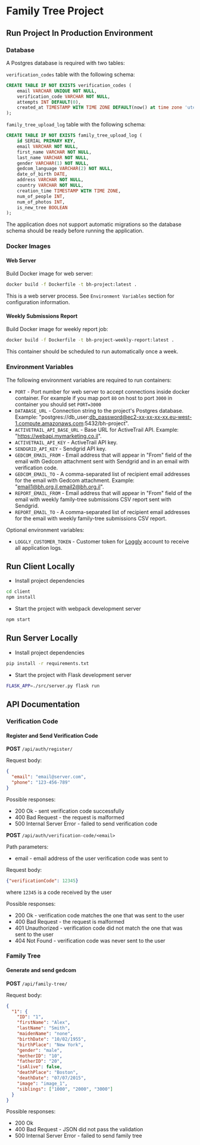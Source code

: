 # Family Tree Project

## Run Project In Production Environment

### Database

A Postgres database is required with two tables:

`verification_codes` table with the following schema:

```sql
CREATE TABLE IF NOT EXISTS verification_codes (
    email VARCHAR UNIQUE NOT NULL,
    verification_code VARCHAR NOT NULL,
    attempts INT DEFAULT(0),
    created_at TIMESTAMP WITH TIME ZONE DEFAULT(now() at time zone 'utc')
);
```

`family_tree_upload_log` table with the following schema:

```sql
CREATE TABLE IF NOT EXISTS family_tree_upload_log (
    id SERIAL PRIMARY KEY,
    email VARCHAR NOT NULL,
    first_name VARCHAR NOT NULL,
    last_name VARCHAR NOT NULL,
    gender VARCHAR(1) NOT NULL,
    gedcom_language VARCHAR(2) NOT NULL,
    date_of_birth DATE,
    address VARCHAR NOT NULL,
    country VARCHAR NOT NULL,
    creation_time TIMESTAMP WITH TIME ZONE,
    num_of_people INT,
    num_of_photos INT,
    is_new_tree BOOLEAN
);
```

The application does not support automatic migrations so the database schema should be ready before running the application.

### Docker Images


#### Web Server

Build Docker image for web server:

```bash
docker build -f Dockerfile -t bh-project:latest .
```

This is a web server process. See `Environment Variables` section for configuration information.

#### Weekly Submissions Report

Build Docker image for weekly report job:

```bash
docker build -f Dockerfile -t bh-project-weekly-report:latest .
```

This container should be scheduled to run automatically once a week.

### Environment Variables

The following environment variables are required to run containers:

* `PORT` - Port number for web server to accept connections inside docker container. For example if you map port `80` on host to port `3000` in container you should set `PORT=3000` 
* `DATABASE_URL` - Connection string to the project's Postgres database. Example: "postgres://db_user:db_password@ec2-xx-xx-xx-xx.eu-west-1.compute.amazonaws.com:5432/bh-project".
* `ACTIVETRAIL_API_BASE_URL` - Base URL for ActiveTrail API. Example: "https://webapi.mymarketing.co.il".
* `ACTIVETRAIL_API_KEY` - ActiveTrail API key.
* `SENDGRID_API_KEY` - Sendgrid API key.
* `GEDCOM_EMAIL_FROM` - Email address that will appear in "From" field of the email with Gedcom attachment sent with Sendgrid and in an email with verification code.
* `GEDCOM_EMAIL_TO` - A comma-separated list of recipient email addresses for the email with Gedcom attachment. Example: "email1@bh.org.il,email2@bh.org.il".
* `REPORT_EMAIL_FROM` - Email address that will appear in "From" field of the email with weekly family-tree submissions CSV report sent with Sendgrid.
* `REPORT_EMAIL_TO` - A comma-separated list of recipient email addresses for the email with weekly family-tree submissions CSV report.

Optional environment variables:

* `LOGGLY_CUSTOMER_TOKEN` - Customer token for [Loggly](https://www.loggly.com/) account to receive all application logs.

## Run Client Locally

* Install project dependencies

```bash
cd client
npm install
```

* Start the project with webpack development server

```bash
npm start
```

## Run Server Locally

* Install project dependencies

```bash
pip install -r requirements.txt
```

* Start the project with Flask development server

```bash
FLASK_APP=./src/server.py flask run
```

## API Documentation

### Verification Code

#### Register and Send Verification Code

**POST** `/api/auth/register/`

Request body:

```json
{
  "email": "email@server.com",
  "phone": "123-456-789"
}
```

Possible responses:

* 200 Ok - sent verification code successfully 
* 400 Bad Request - the request is malformed
* 500 Internal Server Error - failed to send verification code

**POST** `/api/auth/verification-code/<email>`

Path parameters:

* email - email address of the user verification code was sent to

Request body:

```json
{"verificationCode": 12345}
```

where `12345` is a code received by the user 

Possible responses:

* 200 Ok - verification code matches the one that was sent to the user
* 400 Bad Request - the request is malformed
* 401 Unauthorized - verification code did not match the one that was sent to the user
* 404 Not Found - verification code was never sent to the user


### Family Tree

#### Generate and send gedcom

**POST** `/api/family-tree/`


Request body:

```json
{
  "1": {
    "ID": "1",
    "firstName": "Alex",
    "lastName": "Smith",
    "maidenName": "none",
    "birthDate": "10/02/1955",
    "birthPlace": "New York",
    "gender": "male",
    "motherID": "10",
    "fatherID": "20",
    "isAlive": false,
    "deathPlace": "Boston",
    "deathDate": "07/07/2015",
    "image": "image_1",
    "siblings": ["1000", "2000", "3000"]
  }
}
```

Possible responses:

* 200 Ok
* 400 Bad Request - JSON did not pass the validation 
* 500 Internal Server Error - failed to send family tree 
